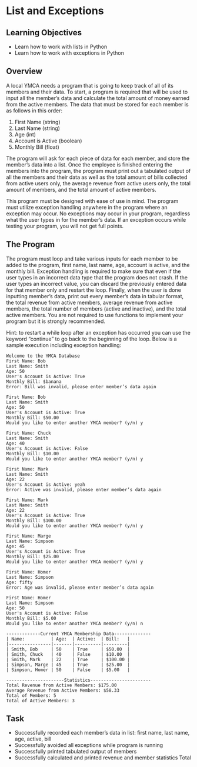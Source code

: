 # List and Exceptions

## Learning Objectives

- Learn how to work with lists in Python
- Learn how to work with exceptions in Python

## Overview

A local YMCA needs a program that is going to keep track of all of its members and their data. To start, a
program is required that will be used to input all the member’s data and calculate the total amount of money
earned from the active members. The data that must be stored for each member is as follows in this order:

1. First Name (string)
2. Last Name (string)
3. Age (int)
4. Account is Active (boolean)
5. Monthly Bill (float)

The program will ask for each piece of data for each member, and store the member’s data into a list. Once
the employee is finished entering the members into the program, the program must print out a tabulated
output of all the members and their data as well as the total amount of bills collected from active users only,
the average revenue from active users only, the total amount of members, and the total amount of active
members.

This program must be designed with ease of use in mind. The program must utilize exception handling
anywhere in the program where an exception may occur. No exceptions may occur in your program,
regardless what the user types in for the member’s data. If an exception occurs while testing your program,
you will not get full points.

## The Program

The program must loop and take various inputs for each member to be added to the program, first name,
last name, age, account is active, and the monthly bill. Exception handling is required to make sure that even
if the user types in an incorrect data type that the program does not crash. If the user types an incorrect
value, you can discard the previously entered data for that member only and restart the loop. Finally, when
the user is done inputting member’s data, print out every member’s data in tabular format, the total revenue
from active members, average revenue from active members, the total number of members (active and
inactive), and the total active members. You are not required to use functions to implement your program
but it is strongly recommended.

Hint: to restart a while loop after an exception has occurred you can use the keyword “continue” to go back
to the beginning of the loop. Below is a sample execution including exception handling:

```
Welcome to the YMCA Database
First Name: Bob
Last Name: Smith
Age: 50
User's Account is Active: True
Monthly Bill: $banana
Error: Bill was invalid, please enter member’s data again

First Name: Bob
Last Name: Smith
Age: 50
User's Account is Active: True
Monthly Bill: $50.00
Would you like to enter another YMCA member? (y/n) y

First Name: Chuck
Last Name: Smith
Age: 40
User's Account is Active: False
Monthly Bill: $10.00
Would you like to enter another YMCA member? (y/n) y

First Name: Mark
Last Name: Smith
Age: 22
User's Account is Active: yeah
Error: Active was invalid, please enter member’s data again

First Name: Mark
Last Name: Smith
Age: 22
User's Account is Active: True
Monthly Bill: $100.00
Would you like to enter another YMCA member? (y/n) y

First Name: Marge
Last Name: Simpson
Age: 45
User's Account is Active: True
Monthly Bill: $25.00
Would you like to enter another YMCA member? (y/n) y

First Name: Homer
Last Name: Simpson
Age: fifty
Error: Age was invalid, please enter member’s data again

First Name: Homer
Last Name: Simpson
Age: 50
User's Account is Active: False
Monthly Bill: $5.00
Would you like to enter another YMCA member? (y/n) n

-------------Current YMCA Membership Data--------------
| Name:          | Age:  | Active:  | Bill:   |
|----------------|-------|----------|---------|
| Smith, Bob     | 50    | True     | $50.00  |
| Smith, Chuck   | 40    | False    | $10.00  |
| Smith, Mark    | 22    | True     | $100.00 |
| Simpson, Marge | 45    | True     | $25.00  |
| Simpson, Homer | 50    | False    | $5.00   |

----------------------Statistics-----------------------
Total Revenue from Active Members: $175.00
Average Revenue from Active Members: $58.33
Total of Members: 5
Total of Active Members: 3

```

## Task

- Successfully recorded each member’s data in list: first name, last name, age, active, bill
- Successfully avoided all exceptions while program is running
- Successfully printed tabulated output of members
- Successfully calculated and printed revenue and member statistics
  Total
